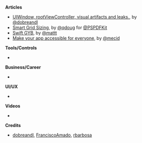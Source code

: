 **Articles**

* [UIWindow, rootViewController, visual artifacts and leaks.](https://medium.com/appssemble/uiwindow-rootviewcontroller-visual-artifacts-and-leaks-6b6676f92a49), by [@dobreandl](https://twitter.com/dobreandl)
* [Smart Grid Sizing](https://pspdfkit.com/blog/2018/smart-grid-sizing/), by [@qdoug](https://twitter.com/qdoug) for [@PSPDFKit](https://twitter.com/PSPDFKit)
* [Swift GYB](https://nshipster.com/swift-gyb/), by [@mattt](https://twitter.com/mattt)
* [Make your app accessible for everyone](https://medium.com/@mecid/make-your-app-accessible-for-everyone-a3f8dc178a2c), by [@mecid](http://twitter.com/mecid)

**Tools/Controls**

* 

**Business/Career**

* 

**UI/UX**

* 

**Videos**

* 

**Credits**

* [dobreandl](https://github.com/dobreandl), [FranciscoAmado](https://github.com/FranciscoAmado), [rbarbosa](https://github.com/rbarbosa)
